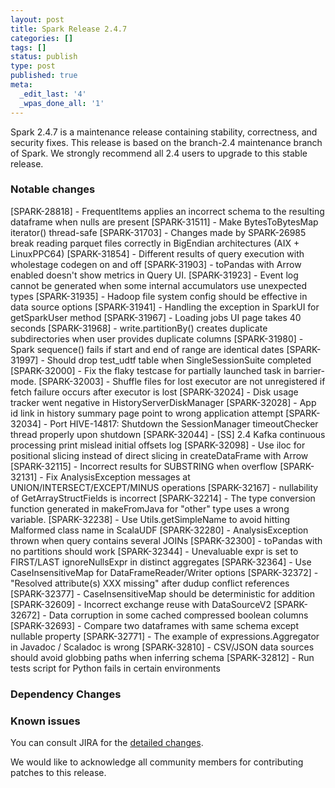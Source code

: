 ```yaml
---
layout: post
title: Spark Release 2.4.7
categories: []
tags: []
status: publish
type: post
published: true
meta:
  _edit_last: '4'
  _wpas_done_all: '1'
---
```


Spark 2.4.7 is a maintenance release containing stability, correctness, and security fixes. This release is based on the branch-2.4 maintenance branch of Spark. We strongly recommend all 2.4 users to upgrade to this stable release.

### Notable changes
[SPARK-28818] - FrequentItems applies an incorrect schema to the resulting dataframe when nulls are present
[SPARK-31511] - Make BytesToBytesMap iterator() thread-safe
[SPARK-31703] - Changes made by SPARK-26985 break reading parquet files correctly in BigEndian architectures (AIX + LinuxPPC64)
[SPARK-31854] - Different results of query execution with wholestage codegen on and off
[SPARK-31903] - toPandas with Arrow enabled doesn't show metrics in Query UI.
[SPARK-31923] - Event log cannot be generated when some internal accumulators use unexpected types
[SPARK-31935] - Hadoop file system config should be effective in data source options
[SPARK-31941] - Handling the exception in SparkUI for getSparkUser method
[SPARK-31967] - Loading jobs UI page takes 40 seconds
[SPARK-31968] - write.partitionBy() creates duplicate subdirectories when user provides duplicate columns
[SPARK-31980] - Spark sequence() fails if start and end of range are identical dates
[SPARK-31997] - Should drop test_udtf table when SingleSessionSuite completed
[SPARK-32000] - Fix the flaky testcase for partially launched task in barrier-mode.
[SPARK-32003] - Shuffle files for lost executor are not unregistered if fetch failure occurs after executor is lost
[SPARK-32024] - Disk usage tracker went negative in HistoryServerDiskManager
[SPARK-32028] - App id link in history summary page point to wrong application attempt
[SPARK-32034] - Port HIVE-14817: Shutdown the SessionManager timeoutChecker thread properly upon shutdown
[SPARK-32044] - [SS] 2.4 Kafka continuous processing print mislead initial offsets log
[SPARK-32098] - Use iloc for positional slicing instead of direct slicing in createDataFrame with Arrow
[SPARK-32115] - Incorrect results for SUBSTRING when overflow
[SPARK-32131] - Fix AnalysisException messages at UNION/INTERSECT/EXCEPT/MINUS operations
[SPARK-32167] - nullability of GetArrayStructFields is incorrect
[SPARK-32214] - The type conversion function generated in makeFromJava for "other" type uses a wrong variable.
[SPARK-32238] - Use Utils.getSimpleName to avoid hitting Malformed class name in ScalaUDF
[SPARK-32280] - AnalysisException thrown when query contains several JOINs
[SPARK-32300] - toPandas with no partitions should work
[SPARK-32344] - Unevaluable expr is set to FIRST/LAST ignoreNullsExpr in distinct aggregates
[SPARK-32364] - Use CaseInsensitiveMap for DataFrameReader/Writer options
[SPARK-32372] - "Resolved attribute(s) XXX missing" after dudup conflict references
[SPARK-32377] - CaseInsensitiveMap should be deterministic for addition
[SPARK-32609] - Incorrect exchange reuse with DataSourceV2
[SPARK-32672] - Data corruption in some cached compressed boolean columns
[SPARK-32693] - Compare two dataframes with same schema except nullable property
[SPARK-32771] - The example of expressions.Aggregator in Javadoc / Scaladoc is wrong
[SPARK-32810] - CSV/JSON data sources should avoid globbing paths when inferring schema
[SPARK-32812] - Run tests script for Python fails in certain environments



### Dependency Changes


### Known issues


You can consult JIRA for the [detailed changes](https://s.apache.org/v2.4.7-release-notes).

We would like to acknowledge all community members for contributing patches to this release.
